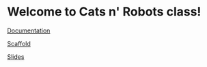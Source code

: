 # Welcome to Cats n' Robots class!

[Documentation](Documentation)

[Scaffold](https://github.com/nbarshay/catsnrobots/blob/main/scaffold.md)

[Slides](https://docs.google.com/presentation/d/1oSSemoJkgWwygNmWMAqCEB1-pi547CmKvKrcni-3554/edit?usp=sharing)
